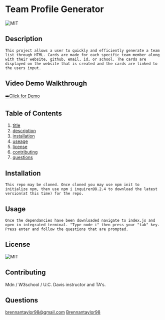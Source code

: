 # Team Profile Generator 

![MIT](https://img.shields.io/badge/license-MIT-blue)

## Description
    This project allows a user to quickly and efficiently generate a team list through HTML. Cards are made for each specific team member along with their website, github, email, id, or school. The cards are displayed on the website that is created and the cards are linked to the users input.

## Video Demo Walkthrough
[➡️Click for Demo](./Team%20generator%20sample.mp4)

## Table of Contents
1.  [title](#title)
2.  [description](#description)
3.  [installation](#installation)
4.  [useage](#useage)
5.  [license](#license)
6.  [contributing](#contributing)
7.  [questions](#questions)

## Installation
    This repo may be cloned. Once cloned you may use npm init to initialize npm, then use npm i inquirer@8.2.4 to download the latest version(at this time) for the repo. 

## Usage
    Once the dependancies have been downloaded navigate to index.js and open in integrated terminal. "Type node i" then press your "tab" key. Press enter and follow the questions that are prompted.

## License
![MIT](https://img.shields.io/badge/license-MIT-blue)

## Contributing
Mdn / W3school / U.C. Davis instructor and TA's.

## Questions
[brennantaylor98@gmail.com](https://gmail.com/paxtbiz@gmail.com)
[Brennantaylor98](https://github.com/Brennantaylor98)